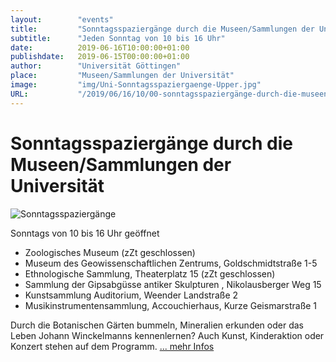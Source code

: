 ```yaml
---
layout:        "events"
title:         "Sonntagsspaziergänge durch die Museen/Sammlungen der Universität"
subtitle:      "Jeden Sonntag von 10 bis 16 Uhr"
date:          2019-06-16T10:00:00+01:00
publishdate:   2019-06-15T00:00:00+01:00
author:        "Universität Göttingen"
place:         "Museen/Sammlungen der Universität"
image:         "img/Uni-Sonntagsspaziergaenge-Upper.jpg"
URL:           "/2019/06/16/10/00-sonntagsspaziergänge-durch-die-museen-sammlungen-der-universität"
---
```




Sonntagsspaziergänge durch die Museen/Sammlungen der Universität 
===========

![Sonntagsspaziergänge](/img/Uni-Sonntagsspaziergaenge-lower.jpg)

Sonntags von 10 bis 16 Uhr geöffnet

* Zoologisches Museum (zZt geschlossen)
* Museum des Geowissenschaftlichen Zentrums, Goldschmidtstraße 1-5
* Ethnologische Sammlung, Theaterplatz 15 (zZt geschlossen)
* Sammlung der Gipsabgüsse antiker Skulpturen , Nikolausberger Weg 15
* Kunstsammlung Auditorium, Weender Landstraße 2
* Musikinstrumentensammlung, Accouchierhaus, Kurze Geismarstraße 1

Durch die Botanischen Gärten bummeln, Mineralien erkunden oder das Leben Johann Winckelmanns kennenlernen? 
Auch Kunst, Kinderaktion oder Konzert stehen auf dem Programm. [... mehr Infos](http://www.uni-goettingen.de/de/sh/38808.html)
